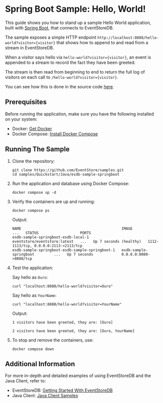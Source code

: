 # Spring Boot Sample: Hello, World!

This guide shows you how to stand up a sample Hello World application, built with [Spring Boot](https://spring.io/projects/spring-boot/), that connects to EventStoreDB.

The sample exposes a simple HTTP endpoint `http://localhost:8080/hello-world?visitor={visitor}` that shows how to append to and read from a stream in EventStoreDB.

When a visitor says hello via `hello-world?visitor={visitor}`, an event is appended to a stream to record the fact they have been greeted.

The stream is then read from beginning to end to return the full log of visitors on each call to `/hello-world?visitor={visitor}`.

You can see how this is done in the source code [here](./src/main/java/com/example/esdbsamplespringboot/HelloWorldController.java).

## Prerequisites

Before running the application, make sure you have the following installed on your system:

- Docker: [Get Docker](https://docs.docker.com/get-docker/)
- Docker Compose: [Install Docker Compose](https://docs.docker.com/compose/install/)

## Running The Sample

1. Clone the repository:

   ```
   git clone https://github.com/EventStore/samples.git
   cd samples/Quickstart/Java/esdb-sample-springboot
   ```

2. Run the application and database using Docker Compose:

    ```
    docker compose up -d
    ```

3. Verify the containers are up and running:

    ```
    docker compose ps
    ```

    Output:
    ```
    NAME                                              IMAGE                          ...   STATUS                   PORTS
    esdb-sample-springboot-esdb-local-1               eventstore/eventstore:latest   ...   Up 7 seconds (healthy)   1112-1113/tcp, 0.0.0.0:2113->2113/tcp
    esdb-sample-springboot-esdb-sample-springboot-1   esdb-sample-springboot         ...   Up 7 seconds             0.0.0.0:8080->8080/tcp
    ```

4. Test the application:

    Say hello as `Ouro`:
    ```
    curl "localhost:8080/hello-world?visitor=Ouro"
    ```

    Say hello as `YourName`:
    ```
    curl "localhost:8080/hello-world?visitor=YourName"
    ```

    Output:
    ```
    1 visitors have been greeted, they are: [Ouro]
    ```
    ```
    2 visitors have been greeted, they are: [Ouro, YourName]
    ```

5. To stop and remove the containers, use:

    ```
    docker compose down
    ```

## Additional Information

For more in-depth and detailed examples of using EventStoreDB and the Java Client, refer to:
- EventStoreDB: [Getting Started With EventStoreDB](https://developers.eventstore.com/clients/grpc/)
- Java Client: [Java Client Samples](https://github.com/EventStore/EventStoreDB-Client-Java/tree/trunk/db-client-java/src/test/java/com/eventstore/dbclient/samples)